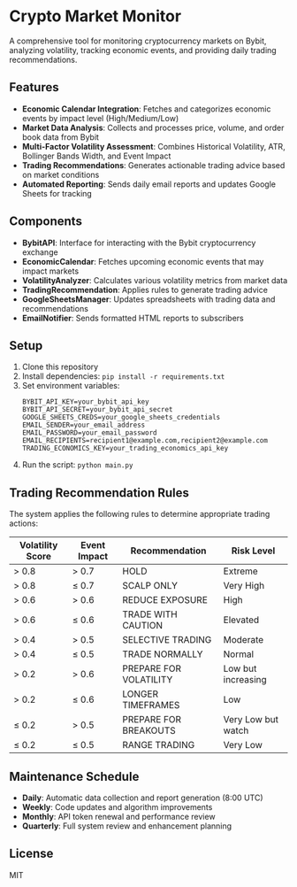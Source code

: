 # Crypto Market Monitor

A comprehensive tool for monitoring cryptocurrency markets on Bybit, analyzing volatility, tracking economic events, and providing daily trading recommendations.

## Features

- **Economic Calendar Integration**: Fetches and categorizes economic events by impact level (High/Medium/Low)
- **Market Data Analysis**: Collects and processes price, volume, and order book data from Bybit
- **Multi-Factor Volatility Assessment**: Combines Historical Volatility, ATR, Bollinger Bands Width, and Event Impact
- **Trading Recommendations**: Generates actionable trading advice based on market conditions
- **Automated Reporting**: Sends daily email reports and updates Google Sheets for tracking

## Components

- **BybitAPI**: Interface for interacting with the Bybit cryptocurrency exchange
- **EconomicCalendar**: Fetches upcoming economic events that may impact markets
- **VolatilityAnalyzer**: Calculates various volatility metrics from market data
- **TradingRecommendation**: Applies rules to generate trading advice
- **GoogleSheetsManager**: Updates spreadsheets with trading data and recommendations
- **EmailNotifier**: Sends formatted HTML reports to subscribers

## Setup

1. Clone this repository
2. Install dependencies: `pip install -r requirements.txt`
3. Set environment variables:
   ```
   BYBIT_API_KEY=your_bybit_api_key
   BYBIT_API_SECRET=your_bybit_api_secret
   GOOGLE_SHEETS_CREDS=your_google_sheets_credentials
   EMAIL_SENDER=your_email_address
   EMAIL_PASSWORD=your_email_password
   EMAIL_RECIPIENTS=recipient1@example.com,recipient2@example.com
   TRADING_ECONOMICS_KEY=your_trading_economics_api_key
   ```
4. Run the script: `python main.py`

## Trading Recommendation Rules

The system applies the following rules to determine appropriate trading actions:

| Volatility Score | Event Impact | Recommendation           | Risk Level          |
|------------------|--------------|--------------------------|---------------------|
| > 0.8            | > 0.7        | HOLD                     | Extreme             |
| > 0.8            | ≤ 0.7        | SCALP ONLY               | Very High           |
| > 0.6            | > 0.6        | REDUCE EXPOSURE          | High                |
| > 0.6            | ≤ 0.6        | TRADE WITH CAUTION       | Elevated            |
| > 0.4            | > 0.5        | SELECTIVE TRADING        | Moderate            |
| > 0.4            | ≤ 0.5        | TRADE NORMALLY           | Normal              |
| > 0.2            | > 0.6        | PREPARE FOR VOLATILITY   | Low but increasing  |
| > 0.2            | ≤ 0.6        | LONGER TIMEFRAMES        | Low                 |
| ≤ 0.2            | > 0.5        | PREPARE FOR BREAKOUTS    | Very Low but watch  |
| ≤ 0.2            | ≤ 0.5        | RANGE TRADING            | Very Low            |

## Maintenance Schedule

- **Daily**: Automatic data collection and report generation (8:00 UTC)
- **Weekly**: Code updates and algorithm improvements
- **Monthly**: API token renewal and performance review
- **Quarterly**: Full system review and enhancement planning

## License

MIT
